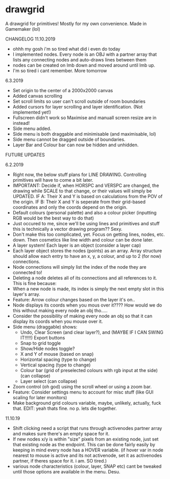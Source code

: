 # drawgrid
A drawgrid for primitives! Mostly for my own convenience.
Made in Gamemaker (lol)

CHANGELOG
11.10.2019
 - ohhh my gosh i'm so tired what did i even do today
 - I implemented nodes. Every node is an OBJ with a partner array that lists any connecting nodes and auto-draws lines between them
 - nodes can be created on lmb down and moved around until lmb up.
 - I'm so tired i cant remember. More tomorrow

6.3.2019
 - Set origin to the center of a 2000x2000 canvas
 - Added canvas scrolling
 - Set scroll limits so user can't scroll outside of room boundaries
 - Added cursors for layer scrolling and layer identification. (Not implemented yet!)
 - Fullscreen didn't work so Maximise and manuall screen resize are in instead!
 - Side menu added.
 - Side menu is both draggable and minimisable (and maximisable, lol)
 - Side menu cannot be dragged outside of boundaries.
 - Layer Bar and Colour bar can now be hidden and unhidden.

FUTURE UPDATES

6.2.2019
 - Right now, the below stuff plans for LINE DRAWING. Controlling primitives will have to come a bit later.
 - IMPORTANT: Decide if, when HORSPC  and VERSPC are changed, the drawing while SCALE to that change, or their values will simply be UPDATED. IF A: Their X and Y is based on calculations from the POV of the origin. IF B: Their X and Y is seperate from their grid-based coordinates and only the coords depend on the origin.
 - Default colours (personal palette) and also a colour picker (inputting RGB would be the best way to do that)
 - Just occured to me, since we'll be using lines and primitives and stuff this is technically a vector drawing program?? Sexy.
 - Don't make this too complicated, yet. Focus on getting lines, nodes, etc. down. Then cosmetics like line width and colour can be done later.
 - A layer system! Each layer is an object (consider a layer cap)
 - Each layer object stores the nodes (points) as an array. Array structure should allow each entry to have an x, y, a colour, and up to 2 (for now) connections.
 - Node connections will simply list the index of the node they are connected to!
 - Deleting a node deletes all of its connections and all references to it. This is fine because:
 - When a new node is made, its index is simply the next empty slot in this layer's array.
 - Feature: Arrow colour changes based on the layer it's on..
 - Node displays its coords when you mous over it???? How would we do this without making every node an obj tho.....
 - Consider the possibility of making every node an obj so that it can display its coords when you mouse over it.
 - Side menu (draggable) shows:
     - Undo, Clear Screen (and clear layer?), and (MAYBE IF I CAN SWING IT!!!!!) Export buttons
     - Snap to grid toggle
     - Show/Hide nodes toggle?
     - X and Y of mouse (based on snap)
     - Horizontal spacing (type to change)
     - Vertical spacing (type to change)
     - Colour bar (grid of preselected colours with rgb input at the side) (can collapse)
     - Layer select (can collapse)
 - Zoom control (oh god) using the scroll wheel or using a zoom bar.
 - Feature: Consider settings menu to account for misc stuff (like GUI scaling for later monitors)
 - Make background grid colours variable, maybe, unlikely, actually, fuck that.  EDIT: yeah thats fine. no p. lets die together.

11.10.19
 - Shift clicking need a script that runs through activenodes partner array and makes sure there's an empty space for it.
 - If new nodes x/y is within "size" pixels from an existing node, just set that existing node as the endpoint. This can be done fairly easily by keeping in mind every node has a HOVER variable. (if hover var in node nearest to mouse is active and its not activenode, set it as activenodes partner, if theres space for it. i am. SO tired.)
 - various node characteristics (colour, layer, SNAP etc) cant be tweaked until those options are available in the menu. Desu.
 
 
 
